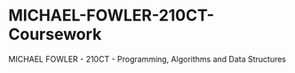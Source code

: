 # MICHAEL-FOWLER-210CT-Coursework
MICHAEL FOWLER - 210CT - Programming, Algorithms and Data Structures 
